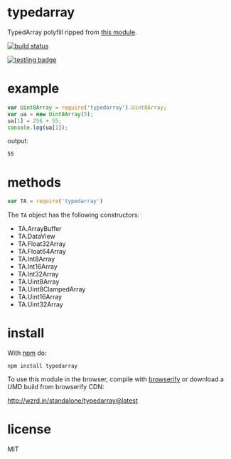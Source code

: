 # typedarray

TypedArray polyfill ripped from [this
module](https://raw.github.com/inexorabletash/polyfill).

[![build status](https://secure.travis-ci.org/es-shims/typedarray.png)](http://travis-ci.org/es-shims/typedarray)

[![testling badge](https://ci.testling.com/es-shims/typedarray.png)](https://ci.testling.com/es-shims/typedarray)

# example

``` js
var Uint8Array = require('typedarray').Uint8Array;
var ua = new Uint8Array(5);
ua[1] = 256 + 55;
console.log(ua[1]);
```

output:

```
55
```

# methods

``` js
var TA = require('typedarray')
```

The `TA` object has the following constructors:

* TA.ArrayBuffer
* TA.DataView
* TA.Float32Array
* TA.Float64Array
* TA.Int8Array
* TA.Int16Array
* TA.Int32Array
* TA.Uint8Array
* TA.Uint8ClampedArray
* TA.Uint16Array
* TA.Uint32Array

# install

With [npm](https://npmjs.org) do:

```
npm install typedarray
```

To use this module in the browser, compile with
[browserify](http://browserify.org)
or download a UMD build from browserify CDN:

http://wzrd.in/standalone/typedarray@latest

# license

MIT
